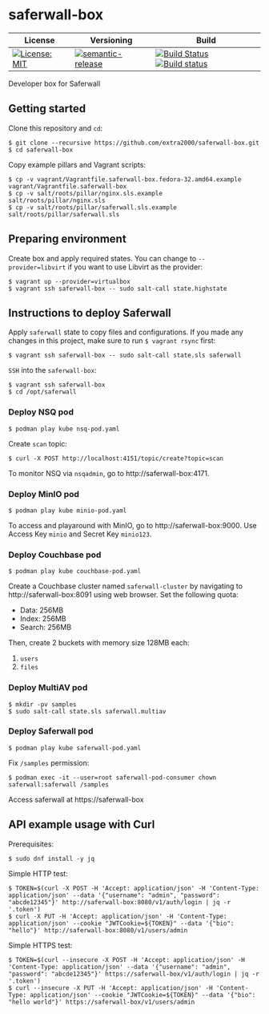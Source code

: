 # saferwall-box

| License | Versioning | Build |
| ------- | ---------- | ----- |
| [![License: MIT](https://img.shields.io/badge/License-MIT-yellow.svg)](https://opensource.org/licenses/MIT) | [![semantic-release](https://img.shields.io/badge/%20%20%F0%9F%93%A6%F0%9F%9A%80-semantic--release-e10079.svg)](https://github.com/semantic-release/semantic-release) | [![Build Status](https://travis-ci.com/extra2000/saferwall-box.svg?branch=master)](https://travis-ci.com/extra2000/saferwall-box) [![Build status](https://ci.appveyor.com/api/projects/status/asfogdp5pkbajp3i/branch/master?svg=true)](https://ci.appveyor.com/project/nikAizuddin/saferwall-box/branch/master) |

Developer box for Saferwall


## Getting started

Clone this repository and `cd`:
```
$ git clone --recursive https://github.com/extra2000/saferwall-box.git
$ cd saferwall-box
```

Copy example pillars and Vagrant scripts:
```
$ cp -v vagrant/Vagrantfile.saferwall-box.fedora-32.amd64.example vagrant/Vagrantfile.saferwall-box
$ cp -v salt/roots/pillar/nginx.sls.example salt/roots/pillar/nginx.sls
$ cp -v salt/roots/pillar/saferwall.sls.example salt/roots/pillar/saferwall.sls
```


## Preparing environment

Create box and apply required states. You can change to `--provider=libvirt` if you want to use Libvirt as the provider:
```
$ vagrant up --provider=virtualbox
$ vagrant ssh saferwall-box -- sudo salt-call state.highstate
```


## Instructions to deploy Saferwall

Apply `saferwall` state to copy files and configurations. If you made any changes in this project, make sure to run `$ vagrant rsync` first:
```
$ vagrant ssh saferwall-box -- sudo salt-call state.sls saferwall
```

`SSH` into the `saferwall-box`:
```
$ vagrant ssh saferwall-box
$ cd /opt/saferwall
```


### Deploy NSQ pod

```
$ podman play kube nsq-pod.yaml
```

Create `scan` topic:
```
$ curl -X POST http://localhost:4151/topic/create?topic=scan
```

To monitor NSQ via `nsqadmin`, go to http://saferwall-box:4171.


### Deploy MinIO pod

```
$ podman play kube minio-pod.yaml
```

To access and playaround with MinIO, go to http://saferwall-box:9000. Use Access Key `minio` and Secret Key `minio123`.


### Deploy Couchbase pod

```
$ podman play kube couchbase-pod.yaml
```

Create a Couchbase cluster named `saferwall-cluster` by navigating to http://saferwall-box:8091 using web browser. Set the following quota:
* Data: 256MB
* Index: 256MB
* Search: 256MB

Then, create 2 buckets with memory size 128MB each:
1. `users`
1. `files`


### Deploy MultiAV pod

```
$ mkdir -pv samples
$ sudo salt-call state.sls saferwall.multiav
```


### Deploy Saferwall pod

```
$ podman play kube saferwall-pod.yaml
```

Fix `/samples` permission:
```
$ podman exec -it --user=root saferwall-pod-consumer chown saferwall:saferwall /samples
```

Access saferwall at https://saferwall-box


## API example usage with Curl

Prerequisites:
```
$ sudo dnf install -y jq
```

Simple HTTP test:
```
$ TOKEN=$(curl -X POST -H 'Accept: application/json' -H 'Content-Type: application/json' --data '{"username": "admin", "password": "abcde12345"}' http://saferwall-box:8080/v1/auth/login | jq -r '.token')
$ curl -X PUT -H 'Accept: application/json' -H 'Content-Type: application/json' --cookie "JWTCookie=${TOKEN}" --data '{"bio": "hello"}' http://saferwall-box:8080/v1/users/admin
```

Simple HTTPS test:
```
$ TOKEN=$(curl --insecure -X POST -H 'Accept: application/json' -H 'Content-Type: application/json' --data '{"username": "admin", "password": "abcde12345"}' https://saferwall-box/v1/auth/login | jq -r '.token')
$ curl --insecure -X PUT -H 'Accept: application/json' -H 'Content-Type: application/json' --cookie "JWTCookie=${TOKEN}" --data '{"bio": "hello world"}' https://saferwall-box/v1/users/admin
```
